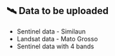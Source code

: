## 🛰️ Data to be uploaded

+ Sentinel data - Similaun
+ Landsat data - Mato Grosso
+ Sentinel data with 4 bands
